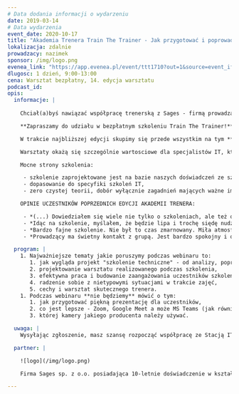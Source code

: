 ```yaml
---
# Data dodania informacji o wydarzeniu
date: 2019-03-14
# Data wydarzenia
event_date: 2020-10-17
title: "Akademia Trenera Train The Trainer - Jak przygotować i poprowadzić szkolenie techniczne"
lokalizacja: zdalnie
prowadzacy: nazimek
sponsor: /img/logo.png
evenea_link: "https://app.evenea.pl/event/ttt1710?out=1&source=event_iframe"
dlugosc: 1 dzień, 9:00-13:00
cena: Warsztat bezpłatny, 14. edycja warsztatu
podcast_id:
opis:
  informacje: |
    
    Chciał(a)byś nawiązać współpracę trenerską z Sages - firmą prowadzącą specjalistyczne szkolenia technologiczne od ponad 10 lat?

    **Zapraszamy do udziału w bezpłatnym szkoleniu Train The Trainer!**

    W trakcie najbliższej edycji skupimy się przede wszystkim na tym **jak przygotować i poprowadzić szkolenie techniczne.**

    Warsztaty okażą się szczególnie wartosciowe dla specjalistów IT, którzy chcieliby spróbować swoich sił w prowadzeniu szkoleń stacjonarnych, zdalnych i hybrydowych oraz tych, którzy posiadają już w tym zakresie doświadczenie trenerskie, ale czują że powinni podszkolić swoje umiejętności. Pozwolą zdobyć wiedzę i umiejętności w zakresie prowadzenia i projektowania szkoleń, ze szczególnym uwzględnieniem specyfiki szkoleń IT. 

    Mocne strony szkolenia:

     - szkolenie zaprojektowane jest na bazie naszych doświadczeń ze szkoleniami, obejmujące ponad 9 lat pracy z dziesiątkami trenerów,
     - dopasowanie do specyfiki szkoleń IT,
     - zero czystej teorii, dobór wyłącznie zagadnień mających ważne implikacje praktyczne, warsztatowa formuła zajęć, bogata w różnorakie formy dydaktyczne wymagające zaangażowania uczestników.

    OPINIE UCZESTNIKÓW POPRZEDNICH EDYCJI AKADEMII TRENERA:

     - *(...) Dowiedziałem się wiele nie tylko o szkoleniach, ale też o sobie samym. Dziękuję :)*
     - *Idąc na szkolenie, myślałem, że będzie lipa i trochę siędę nudził, ale było super i cieszę się, że poświęciłem na nie weekend. Dziękuję.*
     - *Bardzo fajne szkolenie. Nie był to czas zmarnowany. Miła atmosfera na szkoleniu - co oczywiście było zasługą prelegenta.*
     - *Prowadzący ma świetny kontakt z grupą. Jest bardzo spokojny i opanowany, co wspomaga otwartość uczestników. Ma umiejętność tworzenia bezpiecznego środowiska, w którym nie obawiam się zrobić błędu.*

  program: |
    1. Najważniejsze tematy jakie poruszymy podczas webinaru to:
       1. jak wygląda projekt "szkolenie techniczne" - od analizy, poprzez przygotowanie, prowadzenie oraz ewaluację osiągniętych wyników,
       2. projektowanie warsztatu realizowanego podczas szkolenia,
       3. efektywna praca i budowanie zaangażowania uczestników szkoleń stacjonarnych, zdalnych i hybrydowych,
       4. radzenie sobie z nietypowymi sytuacjami w trakcie zajęć,
       5. cechy i warsztat skutecznego trenera.
    1. Podczas webinaru **nie będziemy** mówić o tym:
       1. jak przygotować piękną prezentację dla uczestników,
       2. co jest lepsze - Zoom, Google Meet a może MS Teams (jak również Vi czy Emacs, Linux czy Windows),
       3. której kamery jakiego producenta należy używać.

  uwaga: |
    Wysyłając zgłoszenie, masz szansę rozpocząć współpracę ze Stacją IT i Sages w zakresie prowadzenia warsztatów i szkoleń (autorskich bądź istniejących już w naszej ofercie). Z wybranymi kandydatami skontaktujemy się drogą mailową lub telefonicznie. Liczba miejsc na szkoleniu jest ograniczona. Wybór uczestników będzie dokonywany na podstawie formularza rejestracyjnego oraz podanego profilu LinkedIn / Goldenline.

  partner: |

    ![logo](/img/logo.png)

    Firma Sages sp. z o.o. posiadająca 10-letnie doświadczenie w kształceniu kadr w branży IT. Specjalizuje się w prowadzeniu szkoleń technologicznych otwartych i dedykowanych, których cechą wspólną niezależnie od tematyki szkolenia jest warsztatowa formuła zajęć koncentrująca się na przekazaniu praktycznych umiejętności uczestnikom. Prowadzi także dedykowane projekty reedukacyjne oraz współpracuje z uczelniami wyższymi wspierając realizację zaawansowanych przedmiotów programistycznych, a także prowadząc studia podyplomowe (Politechnika Warszawska, studia z obszaru Big Data). Sages jest stałym organizatorem eventów branżowych dla profesjonalistów IT w ramach inicjatywy Stacja.IT.

---
```

